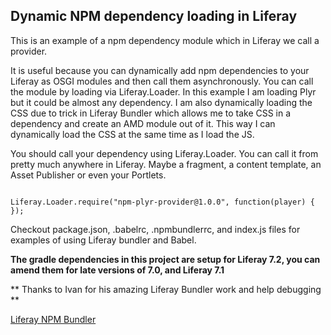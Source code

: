 ## Dynamic NPM dependency loading in Liferay

This is an example of a npm dependency module which in Liferay we call a provider. 

It is useful because you can dynamically add npm dependencies to your Liferay as OSGI modules and then call them asynchronously. You can call the module by loading via Liferay.Loader. In this example I am loading Plyr but it could be almost any dependency. I am also dynamically loading the CSS due to trick in Liferay Bundler which allows me to take CSS in a dependency and create an AMD module out of it. This way I can dynamically load the CSS at the same time as I load the JS.

You should call your dependency using Liferay.Loader. You can call it from pretty much anywhere in Liferay. Maybe a fragment, a content template, an Asset Publisher or even your Portlets.

```

Liferay.Loader.require("npm-plyr-provider@1.0.0", function(player) {
});

```
Checkout package.json, .babelrc, .npmbundlerrc, and index.js files for examples of using Liferay bundler and Babel.

**The gradle dependencies in this project are setup for Liferay 7.2, you can amend them for late versions of 7.0, and Liferay 7.1**

** Thanks to Ivan for his amazing Liferay Bundler work and help debugging **

[Liferay NPM Bundler](https://www.npmjs.com/package/liferay-npm-bundler)

